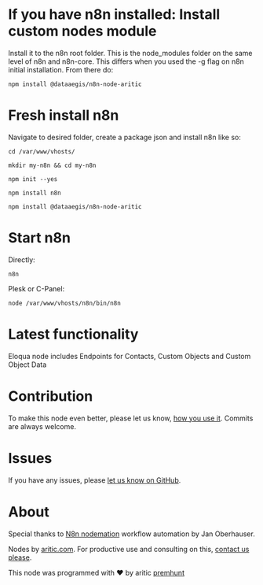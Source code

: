 # If you have n8n installed: Install custom nodes module

Install it to the n8n root folder. This is the node_modules folder on the same level of n8n and n8n-core. This differs when you used the -g flag on n8n initial installation. From there do:
```
npm install @dataaegis/n8n-node-aritic
```
# Fresh install n8n

Navigate to desired folder, create a package json and install n8n like so:

```
cd /var/www/vhosts/

mkdir my-n8n && cd my-n8n

npm init --yes

npm install n8n

npm install @dataaegis/n8n-node-aritic
```
# Start n8n

Directly:
```
n8n
```

Plesk or C-Panel:
```
node /var/www/vhosts/n8n/bin/n8n
```

# Latest functionality

Eloqua node includes Endpoints for Contacts, Custom Objects and Custom Object Data

# Contribution

To make this node even better, please let us know, [how you use it](mailto:developers@aritic.com). Commits are always welcome.

# Issues

If you have any issues, please [let us know on GitHub](https://github.com/premhunt/n8n-nodes-aritic/issues).

# About
Special thanks to [N8n nodemation](https://n8n.io) workflow automation by Jan Oberhauser.

Nodes by [aritic.com](https://aritic.com). For productive use and consulting on this, [contact us please](mailto:developers@aritic.com).

This node was programmed with :heart: by aritic [premhunt](https://github.com/dataaegis)
